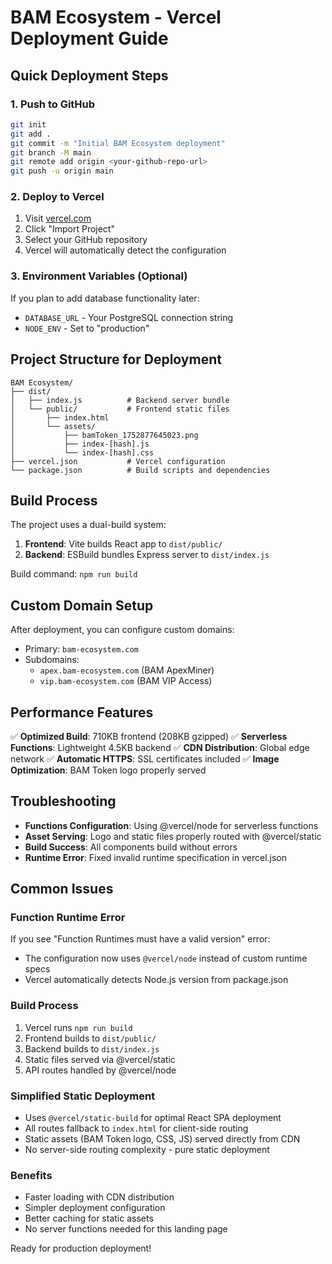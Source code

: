 # BAM Ecosystem - Vercel Deployment Guide

## Quick Deployment Steps

### 1. Push to GitHub
```bash
git init
git add .
git commit -m "Initial BAM Ecosystem deployment"
git branch -M main
git remote add origin <your-github-repo-url>
git push -u origin main
```

### 2. Deploy to Vercel
1. Visit [vercel.com](https://vercel.com)
2. Click "Import Project"
3. Select your GitHub repository
4. Vercel will automatically detect the configuration

### 3. Environment Variables (Optional)
If you plan to add database functionality later:
- `DATABASE_URL` - Your PostgreSQL connection string
- `NODE_ENV` - Set to "production"

## Project Structure for Deployment

```
BAM Ecosystem/
├── dist/
│   ├── index.js          # Backend server bundle
│   └── public/           # Frontend static files
│       ├── index.html
│       └── assets/
│           ├── bamToken_1752877645023.png
│           ├── index-[hash].js
│           └── index-[hash].css
├── vercel.json           # Vercel configuration
└── package.json          # Build scripts and dependencies
```

## Build Process

The project uses a dual-build system:
1. **Frontend**: Vite builds React app to `dist/public/`
2. **Backend**: ESBuild bundles Express server to `dist/index.js`

Build command: `npm run build`

## Custom Domain Setup

After deployment, you can configure custom domains:
- Primary: `bam-ecosystem.com`
- Subdomains: 
  - `apex.bam-ecosystem.com` (BAM ApexMiner)
  - `vip.bam-ecosystem.com` (BAM VIP Access)

## Performance Features

✅ **Optimized Build**: 710KB frontend (208KB gzipped)
✅ **Serverless Functions**: Lightweight 4.5KB backend
✅ **CDN Distribution**: Global edge network
✅ **Automatic HTTPS**: SSL certificates included
✅ **Image Optimization**: BAM Token logo properly served

## Troubleshooting

- **Functions Configuration**: Using @vercel/node for serverless functions
- **Asset Serving**: Logo and static files properly routed with @vercel/static
- **Build Success**: All components build without errors
- **Runtime Error**: Fixed invalid runtime specification in vercel.json

## Common Issues

### Function Runtime Error
If you see "Function Runtimes must have a valid version" error:
- The configuration now uses `@vercel/node` instead of custom runtime specs
- Vercel automatically detects Node.js version from package.json

### Build Process
1. Vercel runs `npm run build` 
2. Frontend builds to `dist/public/`
3. Backend builds to `dist/index.js`
4. Static files served via @vercel/static
5. API routes handled by @vercel/node

### Simplified Static Deployment
- Uses `@vercel/static-build` for optimal React SPA deployment
- All routes fallback to `index.html` for client-side routing
- Static assets (BAM Token logo, CSS, JS) served directly from CDN
- No server-side routing complexity - pure static deployment

### Benefits
- Faster loading with CDN distribution
- Simpler deployment configuration
- Better caching for static assets
- No server functions needed for this landing page

Ready for production deployment!